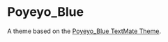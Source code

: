 # Poyeyo_Blue

A theme based on the [Poyeyo_Blue TextMate Theme](http://colorsublime.com/theme/Poyeyo_Blue).
